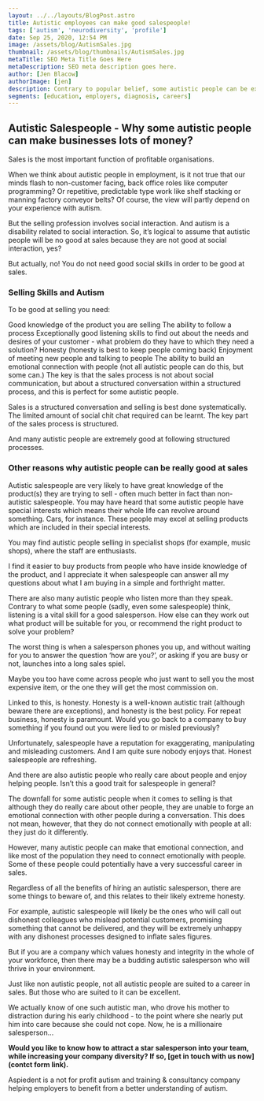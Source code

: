 ```yaml
---
layout: ../../layouts/BlogPost.astro
title: Autistic employees can make good salespeople!
tags: ['autism', 'neurodiversity', 'profile']
date: Sep 25, 2020, 12:54 PM
image: /assets/blog/AutismSales.jpg
thumbnail: /assets/blog/thumbnails/AutismSales.jpg
metaTitle: SEO Meta Title Goes Here
metaDescription: SEO meta description goes here.
author: [Jen Blacow]
authorImage: [jen]
description: Contrary to popular belief, some autistic people can be excellent at selling. This blog explores the how and why around this. 
segments: [education, employers, diagnosis, careers]
---
```

## **Autistic Salespeople - Why some autistic people can make businesses lots of money?**

Sales is the most important function of profitable organisations.

When we think about autistic people in employment, is it not true that our minds flash to non-customer facing, back office roles like computer programming? Or repetitive, predictable type work like shelf stacking or manning factory conveyor belts? Of course, the view will partly depend on your experience with autism.

But the selling profession involves social interaction. And autism is a disability related to social interaction. So, it’s logical to assume that autistic people will be no good at sales because they are not good at social interaction, yes?

But actually, no! You do not need good social skills in order to be good at sales.

### **Selling Skills and Autism**
To be good at selling you need:

Good knowledge of the product you are selling
The ability to follow a process
Exceptionally good listening skills to find out about the needs and desires of your customer - what problem do they have to which they need a solution?
Honesty (honesty is best to keep people coming back)
Enjoyment of meeting new people and talking to people
The ability to build an emotional connection with people (not all autistic people can do this, but some can.)
The key is that the sales process is not about social communication, but about a structured conversation within a structured process, and this is perfect for some autistic people.

Sales is a structured conversation and selling is best done systematically. The limited amount of social chit chat required can be learnt. The key part of the sales process is structured.

And many autistic people are extremely good at following structured processes.

### **Other reasons why autistic people can be really good at sales**
 Autistic salespeople are very likely to have great knowledge of the product(s) they are trying to sell - often much better in fact than non-autistic salespeople. You may have heard that some autistic people have special interests which means their whole life can revolve around something. Cars, for instance. These people may excel at selling products which are included in their special interests.

You may find autistic people selling in specialist shops (for example, music shops), where the staff are enthusiasts.

I find it easier to buy products from people who have inside knowledge of the product, and I appreciate it when salespeople can answer all my questions about what I am buying in a simple and forthright matter.

 There are also many autistic people who listen more than they speak. Contrary to what some people (sadly, even some salespeople) think, listening is a vital skill for a good salesperson. How else can they work out what product will be suitable for you, or recommend the right product to solve your problem?

The worst thing is when a salesperson phones you up, and without waiting for you to answer the question ‘how are you?’, or asking if you are busy or not, launches into a long sales spiel.

Maybe you too have come across people who just want to sell you the most expensive item, or the one they will get the most commission on.

Linked to this, is honesty. Honesty is a well-known autistic trait (although beware there are exceptions), and honesty is the best policy. For repeat business, honesty is paramount. Would you go back to a company to buy something if you found out you were lied to or misled previously?

Unfortunately, salespeople have a reputation for exaggerating, manipulating and misleading customers. And I am quite sure nobody enjoys that. Honest salespeople are refreshing.

And there are also autistic people who really care about people and enjoy helping people. Isn’t this a good trait for salespeople in general?

The downfall for some autistic people when it comes to selling is that although they do really care about other people, they are unable to forge an emotional connection with other people during a conversation. This does not mean, however, that they do not connect emotionally with people at all: they just do it differently.

However, many autistic people can make that emotional connection, and like most of the population they need to connect emotionally with people. Some of these people could potentially have a very successful career in sales.

Regardless of all the benefits of hiring an autistic salesperson, there are some things to beware of, and this relates to their likely extreme honesty.

For example, autistic salespeople will likely be the ones who will call out dishonest colleagues who mislead potential customers, promising something that cannot be delivered, and they will be extremely unhappy with any dishonest processes designed to inflate sales figures.

But if you are a company which values honesty and integrity in the whole of your workforce, then there may be a budding autistic salesperson who will thrive in your environment.

Just like non autistic people, not all autistic people are suited to a career in sales. But those who are suited to it can be excellent.

We actually know of one such autistic man, who drove his mother to distraction during his early childhood - to the point where she nearly put him into care because she could not cope. Now, he is a millionaire salesperson…

**Would you like to know how to attract a star salesperson into your team, while increasing your company diversity? If so, [get in touch with us now](contct form link).**

Aspiedent is a not for profit autism and training & consultancy company helping employers to benefit from a better understanding of autism.